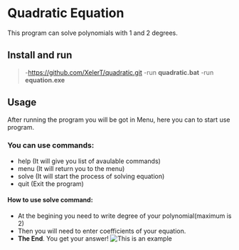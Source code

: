 # Quadratic Equation

This program can solve polynomials with 1 and 2 degrees.

## Install and run

> -https://github.com/XelerT/quadratic.git
> -run **quadratic.bat**
> -run **equation.exe**

## Usage

After running the program you will be got in Menu, here you can to start use program.
### You can use commands:
- help (It will give you list of avaulable commands)
- menu (It will return you to the menu)
- solve (It will start the process of solving equation)
- quit (Exit the program)

#### How to use solve command:
- At the begining you need to write degree of your polynomial(maximum is 2)
- Then you will need to enter coefficients of your equation.
- **The End**. You get your answer!
![This is an example](https://github.com/XelerT/quadratic/blob/review/QuadraticEquation/example.png?raw=true)
